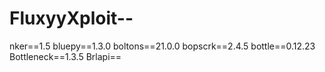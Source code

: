 # FluxyyXploit--
nker==1.5 bluepy==1.3.0 boltons==21.0.0 bopscrk==2.4.5 bottle==0.12.23 Bottleneck==1.3.5 Brlapi==
